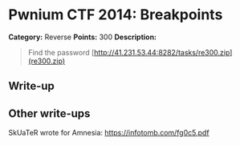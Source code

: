 # Pwnium CTF 2014: Breakpoints

**Category:** Reverse
**Points:** 300
**Description:**
> Find the password [http://41.231.53.44:8282/tasks/re300.zip](re300.zip)

## Write-up


## Other write-ups

SkUaTeR wrote for Amnesia:
https://infotomb.com/fg0c5.pdf
